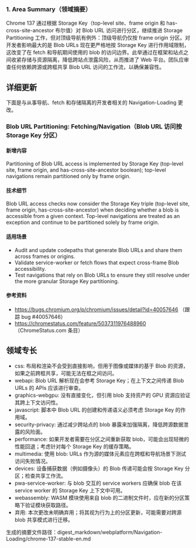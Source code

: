 ### 1. Area Summary（领域摘要）

Chrome 137 通过根据 Storage Key（top-level site、frame origin 和 has-cross-site-ancestor 布尔值）对 Blob URL 访问进行分区，继续推进 Storage Partitioning 工作，但对顶级导航有例外：顶级导航仍仅按 frame origin 分区。对开发者影响最大的是 Blob URLs 现在更严格地按 Storage Key 进行作用域限制，这改变了在 fetch 和导航期间使用的 blob 的访问边界。此举通过在框架和站点之间收紧存储与资源隔离，降低跨站点泄露风险，从而推进了 Web 平台。团队应审查任何依赖跨源或跨框共享 Blob URL 访问的工作流，以确保兼容性。

## 详细更新

下面是与从事导航、fetch 和存储隔离的开发者相关的 Navigation-Loading 更改。

### Blob URL Partitioning: Fetching/Navigation（Blob URL 访问按 Storage Key 分区）

#### 新增内容
Partitioning of Blob URL access is implemented by Storage Key (top-level site, frame origin, and has-cross-site-ancestor boolean); top-level navigations remain partitioned only by frame origin.

#### 技术细节
Blob URL access checks now consider the Storage Key triple (top-level site, frame origin, has-cross-site-ancestor) when deciding whether a blob is accessible from a given context. Top-level navigations are treated as an exception and continue to be partitioned solely by frame origin.

#### 适用场景
- Audit and update codepaths that generate Blob URLs and share them across frames or origins.
- Validate service-worker or fetch flows that expect cross-frame Blob accessibility.
- Test navigations that rely on Blob URLs to ensure they still resolve under the more granular Storage Key partitioning.

#### 参考资料
- https://bugs.chromium.org/p/chromium/issues/detail?id=40057646 （跟踪 bug #40057646）
- https://chromestatus.com/feature/5037311976488960 （ChromeStatus.com 条目）

## 领域专长

- css: 布局和渲染不会受到直接影响，但用于图像或媒体的基于 Blob 的资源，如果之前跨框共享，可能无法在框之间访问。
- webapi: Blob URL 解析现在会参考 Storage Key；在上下文之间传递 Blob URLs 的 APIs 应该进行审查。
- graphics-webgpu: 没有直接变化，但引用 blob 支持资产的 GPU 资源应验证其跨上下文访问性。
- javascript: 脚本中 Blob URL 的创建和传递语义必须考虑 Storage Key 的作用域。
- security-privacy: 通过减少跨站点的 blob 暴露来加强隔离，降低跨源数据泄露的风险面。
- performance: 如果开发者需要在分区之间重新获取 blob，可能会出现轻微的性能回退；考虑针对每个 Storage Key 的缓存策略。
- multimedia: 使用 blob: URLs 作为源的媒体元素应在跨框和导航场景下测试访问失败情况。
- devices: 设备捕获数据（例如摄像头）的 Blob 传递可能会按 Storage Key 分区；检查共享工作流。
- pwa-service-worker: 与 blob 交互的 service workers 应确保 blob 在该 service worker 的 Storage Key 上下文中可用。
- webassembly: WASM 模块使用来自 blob 的二进制文件时，应在新的分区策略下验证模块获取路径。
- 弃用: 本次更改未明确弃用；将其视为行为上的分区更新，可能需要对跨源 blob 共享模式进行迁移。

生成的摘要文件路径：digest_markdown/webplatform/Navigation-Loading/chrome-137-stable-en.md